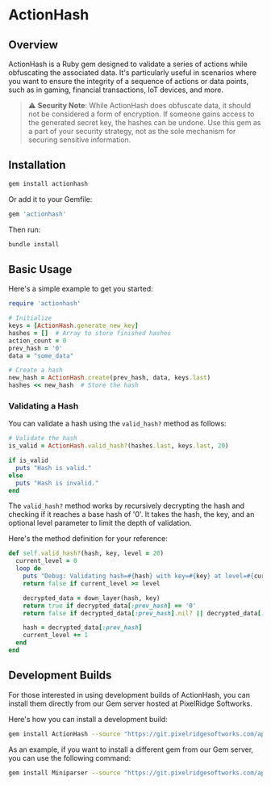 # ActionHash

## Overview

ActionHash is a Ruby gem designed to validate a series of actions while obfuscating the associated data. It's particularly useful in scenarios where you want to ensure the integrity of a sequence of actions or data points, such as in gaming, financial transactions, IoT devices, and more.

> :warning: **Security Note**: While ActionHash does obfuscate data, it should not be considered a form of encryption. If someone gains access to the generated secret key, the hashes can be undone. Use this gem as a part of your security strategy, not as the sole mechanism for securing sensitive information.

## Installation

```bash
gem install actionhash
```

Or add it to your Gemfile:

```ruby
gem 'actionhash'
```

Then run:

```bash
bundle install
```

## Basic Usage

Here's a simple example to get you started:

```ruby
require 'actionhash'

# Initialize
keys = [ActionHash.generate_new_key]
hashes = []  # Array to store finished hashes
action_count = 0
prev_hash = '0'
data = "some_data"

# Create a hash
new_hash = ActionHash.create(prev_hash, data, keys.last)
hashes << new_hash  # Store the hash
```

### Validating a Hash

You can validate a hash using the `valid_hash?` method as follows:

```ruby
# Validate the hash
is_valid = ActionHash.valid_hash?(hashes.last, keys.last, 20)

if is_valid
  puts "Hash is valid."
else
  puts "Hash is invalid."
end
```

The `valid_hash?` method works by recursively decrypting the hash and checking if it reaches a base hash of '0'. It takes the hash, the key, and an optional level parameter to limit the depth of validation.

Here's the method definition for your reference:

```ruby
def self.valid_hash?(hash, key, level = 20)
  current_level = 0
  loop do
    puts "Debug: Validating hash=#{hash} with key=#{key} at level=#{current_level}"
    return false if current_level >= level

    decrypted_data = down_layer(hash, key)
    return true if decrypted_data[:prev_hash] == '0'
    return false if decrypted_data[:prev_hash].nil? || decrypted_data[:prev_hash].empty?

    hash = decrypted_data[:prev_hash]
    current_level += 1
  end
end
```

## Development Builds

For those interested in using development builds of ActionHash, you can install them directly from our Gem server hosted at PixelRidge Softworks.

Here's how you can install a development build:

```bash
gem install ActionHash --source "https://git.pixelridgesoftworks.com/api/packages/PixelRidge-Softworks/rubygems"
```

As an example, if you want to install a different gem from our Gem server, you can use the following command:

```bash
gem install Miniparser --source "https://git.pixelridgesoftworks.com/api/packages/PixelRidge-Softworks/rubygems"
```

